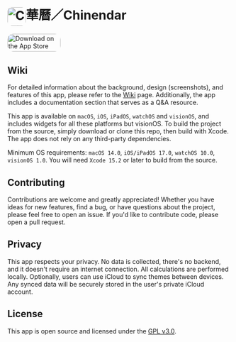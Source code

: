 <h1><a href="https://apps.apple.com/us/app/lunar-time/id1587810157?itscg=30200&amp;itsct=apps_box_appicon" style="width: 1.5em; height: 1.5em; border-radius: 22%; overflow: hidden; display: inline-block; vertical-align: middle"><img src="https://is1-ssl.mzstatic.com/image/thumb/Purple126/v4/95/64/23/95642386-d8b1-fb5f-b11c-5d1fc49ce58d/AppIcon-0-0-1x_U007epad-0-0-P3-GLES2_U002c0-85-220.png/540x540bb.jpg" alt="Chinendar" height="50px" style="width: 1.5em; height: 1.5em; border-radius: 22%; overflow: hidden; display: inline-block; vertical-align: middle; margin-right: 20px;"></a>華曆／Chinendar</h1>

<a href="https://apps.apple.com/us/app/lunar-time/id1587810157?itsct=apps_box_badge&amp;itscg=30200" style="display: inline-block; overflow: hidden; border-radius: 13px; width: 120px; height: 40px;"><img src="https://tools.applemediaservices.com/api/badges/download-on-the-app-store/black/en-us?size=250x83&amp;releaseDate=1682553600" alt="Download on the App Store" style="border-radius: 13px; width: 120; height: 40px;"></a>

## Wiki

For detailed information about the background, design (screenshots), and features of this app, please refer to the [Wiki](https://github.com/LEOYoon-Tsaw/ChineseTime/wiki) page. Additionally, the app includes a documentation section that serves as a Q&A resource.

This app is available on `macOS`, `iOS`, `iPadOS`, `watchOS` and `visionOS`, and includes widgets for all these platforms but visionOS. To build the project from the source, simply download or clone this repo, then build with Xcode. The app does not rely on any third-party dependencies.

Minimum OS requirements: `macOS 14.0`, `iOS/iPadOS 17.0`, `watchOS 10.0`, `visionOS 1.0`. You will need `Xcode 15.2` or later to build from the source.

## Contributing

Contributions are welcome and greatly appreciated! Whether you have ideas for new features, find a bug, or have questions about the project, please feel free to open an issue. If you'd like to contribute code, please open a pull request.

## Privacy

This app respects your privacy. No data is collected, there's no backend, and it doesn't require an internet connection. All calculations are performed locally. Optionally, users can use iCloud to sync themes between devices. Any synced data will be securely stored in the user's private iCloud account.

## License

This app is open source and licensed under the [GPL v3.0](https://www.gnu.org/licenses/gpl-3.0.en.html).
